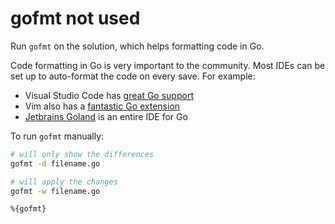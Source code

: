 # gofmt not used

Run `gofmt` on the solution, which helps formatting code in Go.

Code formatting in Go is very important to the community.
Most IDEs can be set up to auto-format the code on every save. For example:

- Visual Studio Code has [great Go support](https://code.visualstudio.com/docs/languages/go)
- Vim also has a [fantastic Go extension](https://github.com/fatih/vim-go)
- [Jetbrains Goland](https://www.jetbrains.com/go/) is an entire IDE for Go

To run `gofmt` manually:

```bash
# will only show the differences
gofmt -d filename.go

# will apply the changes
gofmt -w filename.go
```

```git
%{gofmt}
```
